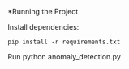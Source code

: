  *Running the Project

Install dependencies:

    pip install -r requirements.txt

Run
    python anomaly_detection.py